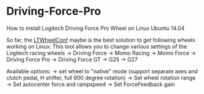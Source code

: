 # Driving-Force-Pro
How to install Logitech Driving Force Pro Wheel on Linux Ubuntu 14.04

So far, the [LTWheelConf](https://github.com/TripleSpeeder/LTWheelConf) maybe is the best solution to get following wheels working on Linux:
This tool allows you to change various settings of the Logitech racing wheels
-> Driving Force
-> Momo Racing
-> Momo Force
-> Driving Force Pro
-> Driving Force GT
-> G25
-> G27

Available options:
-> set wheel to "native" mode (support separate axes and clutch pedal, H shifter, full 900 degree rotation)
-> Set wheel rotation range
-> Set autocenter force and rampspeed
-> Set ForceFeedback gain
  

